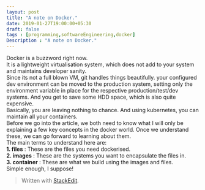 ```yaml
---
layout: post
title: "A note on Docker."
date: 2019-01-27T19:00:00+05:30
draft: false
tags : [programming,softwareEngineering,docker]
Description : "A note on Docker."
---
```

Docker is a buzzword right now.  
It is a lightweight virtualisation system, which does not add to your system and maintains developer sanity.  
Since its not a full blown VM, git handles things beautifully. your configured dev environment can be moved to the production system, setting only the environment variable in place for the respective production/test/dev systems. And you get to save some HDD space, which is also quite expensive.  
Basically, you are leaving nothing to chance. And using kubernetes, you can maintain all your containers.  
Before we go into the article, we both need to know what I will only be explaining a few key concepts in the docker world. Once we understand these, we can go forward to learning about them.  
The main terms to understand here are:  
**1. files** : These are the files you need dockerised.  
**2. images** : These are the systems you want to encapsulate the files in.    
**3. container** : These are what we build using the images and files.  
Simple enough, I suppose!

> Written with [StackEdit](https://stackedit.io/).
<!--stackedit_data:
eyJoaXN0b3J5IjpbMTUzMjU3MjQxMiwtNzY3OTk2NDE4LC0xMz
Q2NDI1ODg5XX0=
-->